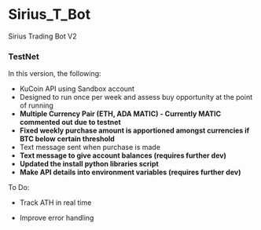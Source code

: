 # Sirius_T_Bot
Sirius Trading Bot V2

### TestNet ###

In this version, the following:
- KuCoin API using Sandbox account
- Designed to run once per week and assess buy opportunity at the point of running
- **Multiple Currency Pair (ETH, ADA MATIC) - Currently MATIC commented out due to testnet**
- **Fixed weekly purchase amount is apportioned amongst currencies if BTC below certain threshold**
- Text message sent when purchase is made
- **Text message to give account balances (requires further dev)**
- **Updated the install python libraries script**
- **Make API details into environment variables (requires further dev)**

To Do:
- Track ATH in real time

- Improve error handling
